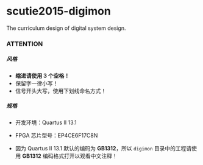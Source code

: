 # scutie2015-digimon

The curriculum design of digital system design.

### ATTENTION

##### 风格

* **缩进请使用 3 个空格！**
* 保留字一律小写！
* 信号开头大写，使用下划线命名方式！

##### 规格

* 开发环境：Quartus II 13.1
* FPGA 芯片型号：EP4CE6F17C8N

* 因为 Quartus II 13.1 默认的编码为 **GB1312**，所以 `digimon` 目录中的工程请使用 **GB1312** 编码格式打开以观看中文注释！